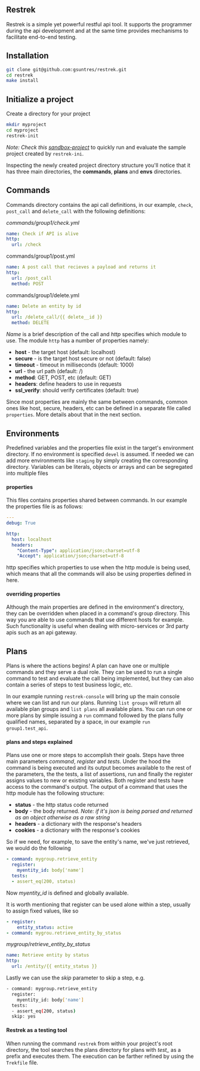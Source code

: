 ## Restrek 

Restrek is a simple yet powerful restful api tool. It supports the programmer during the api development and at the same time provides mechanisms to facilitate end-to-end testing.



## Installation

```bash
git clone git@github.com:gsuntres/restrek.git
cd restrek
make install
```



## Initialize a project

Create a directory for your project



```bash
mkdir myproject
cd myproject
restrek-init
```

*Note: Check this [sandbox-project](git@github.com:gsuntres/restrek-sandbox-project.git)* to quickly run and evaluate the sample project created by `restrek-ini`.

 

Inspecting the newly created project directory structure you'll notice that  it has three main directories, the **commands**, **plans** and **envs** directories.



## Commands

Commands directory contains the api call definitions, in our example, `check`,  `post_call` and `delete_call` with the following definitions:



*commands/group1/check.yml*

```yaml
name: Check if API is alive
http: 
  url: /check
```



commands/group1/post.yml

```yaml
name: A post call that recieves a payload and returns it
http: 
  url: /post_call
  method: POST
```



commands/group1/delete.yml

```yaml
name: Delete an entity by id
http: 
  url: /delete_call/{{ delete__id }}
  method: DELETE
```



*Name* is a brief description of the call and *http* specifies which module to use. The module `http` has a number of properties namely:

* **host** - the target host (default: localhost)
* **secure** - is the target host secure or not (default: false)
* **timeout** - timeout in milliseconds (default: 1000)
* **url** - the url path (default: /)
* **method**: GET, POST, etc (default: GET)
* **headers**: define headers to use in requests
* **ssl_verify**: should verify certificates (default: true)

Since most properties are mainly the same between commands, common ones like host, secure, headers, etc can be defined in a separate file called  `properties`. More details about that in the next section.



## Environments

Predefined variables and the properties file exist in the target's environment directory. If no environment is specified `devel` is assumed. If needed we can add more environments like `staging` by simply creating the corresponding directory. Variables can be literals, objects or arrays and can be segregated into multiple files



#### properties

This files contains properties shared between commands. In our example the properties file is as follows:

```yaml
---
debug: True

http:
  host: localhost
  headers:
    "Content-Type": application/json;charset=utf-8
    "Accept": application/json;charset=utf-8
```



http specifies which properties to use when the http module is being used, which means that all the commands will also be using properties defined in here.



#### overriding properties

Although the main properties are defined in the environment's directory, they can be overridden when placed in a command's group directory. This way you are able to use commands that use different hosts for example. Such functionality is useful when dealing with micro-services or 3rd party apis such as an api gateway.



## Plans

Plans is where the actions begins! A plan can have one or multiple commands and they serve a dual role. They can be used to run a single command to test and evaluate the call being implemented, but they can also contain a series of steps to test business logic, etc.

In our example running `restrek-console` will bring up the main console where we can list and run our plans. Running `list groups` will return all available plan groups and `list plans` all available plans. You can run one or more plans by simple issuing a `run` command followed by the plans fully qualified names, separated by a space, in our example `run group1.test_api`.



#### plans and steps explained

Plans use one or more steps to accomplish their goals. Steps have three main parameters *command*, *register* and *tests*. Under the hood the command is being executed and its output becomes available to the rest of the parameters, the the tests, a list of assertions, run and finally the register assigns values to new or existing variables. Both register and tests have access to the command's output. The output of a command that uses the http module has the following structure:

* **status** - the http status code returned
* **body** - the body returned. *Note: if it's json is being parsed and returned as an object otherwise as a raw string*
* **headers** - a dictionary with the response's headers
* **cookies** - a dictionary with the response's cookies





So if we need, for example, to save the entity's name, we've just retrieved, we would do the following

```yaml
- command: mygroup.retrieve_entity
  register:
    myentity_id: body['name']
  tests:
  - assert_eq(200, status)
```



Now *myentity_id* is defined and globally available.



It is worth mentioning that register can be used alone within a step, usually to assign fixed values, like so

```yaml
- register:
    entity_status: active
- command: mygrou.retrieve_entity_by_status
```



*mygroup/retrieve_entity_by_status*

```yaml
name: Retrieve entity by status
http:
  url: /entity/{{ entity_status }}
```



Lastly we can use the *skip* parameter to skip a step, e.g.

```bash
- command: mygroup.retrieve_entity
  register:
    myentity_id: body['name']
  tests:
  - assert_eq(200, status)
  skip: yes
```



#### Restrek as a testing tool

When running the command `restrek` from within your project's root directory, the tool searches the plans directory for plans with *test_* as a prefix and executes them. The execution can be farther refined by using the `Trekfile` file.